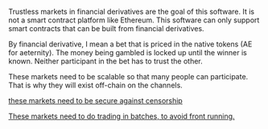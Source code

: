 Trustless markets in financial derivatives are the goal of this software.
It is not a smart contract platform like Ethereum.
This software can only support smart contracts that can be built from financial derivatives.

By financial derivative, I mean a bet that is priced in the native tokens (AE for aeternity). The money being gambled is locked up until the winner is known. Neither participant in the bet has to trust the other.

These markets need to be scalable so that many people can participate. That is why they will exist off-chain on the channels.

[these markets need to be secure against censorship](off_chain_censored_orders.md)

[These markets need to do trading in batches, to avoid front running.](off_line_limit_order_channel.md)
